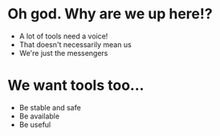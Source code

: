 <!SLIDE bullets>

# Oh god. Why are we up here!?

* A lot of tools need a voice!
* That doesn't necessarily mean us
* We're just the messengers

<!SLIDE bullets>

# We want tools too...

* Be stable and safe
* Be available
* Be useful

